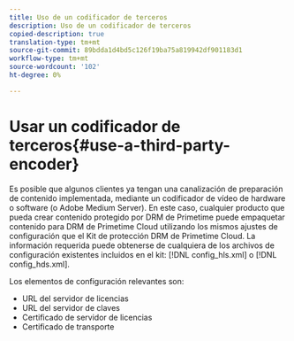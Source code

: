 ```yaml
---
title: Uso de un codificador de terceros
description: Uso de un codificador de terceros
copied-description: true
translation-type: tm+mt
source-git-commit: 89bdda1d4bd5c126f19ba75a819942df901183d1
workflow-type: tm+mt
source-wordcount: '102'
ht-degree: 0%

---
```



# Usar un codificador de terceros{#use-a-third-party-encoder}

Es posible que algunos clientes ya tengan una canalización de preparación de contenido implementada, mediante un codificador de vídeo de hardware o software (o Adobe Medium Server). En este caso, cualquier producto que pueda crear contenido protegido por DRM de Primetime puede empaquetar contenido para DRM de Primetime Cloud utilizando los mismos ajustes de configuración que el Kit de protección DRM de Primetime Cloud. La información requerida puede obtenerse de cualquiera de los archivos de configuración existentes incluidos en el kit: [!DNL config_hls.xml] o [!DNL config_hds.xml].

Los elementos de configuración relevantes son:

* URL del servidor de licencias
* URL del servidor de claves
* Certificado de servidor de licencias
* Certificado de transporte


